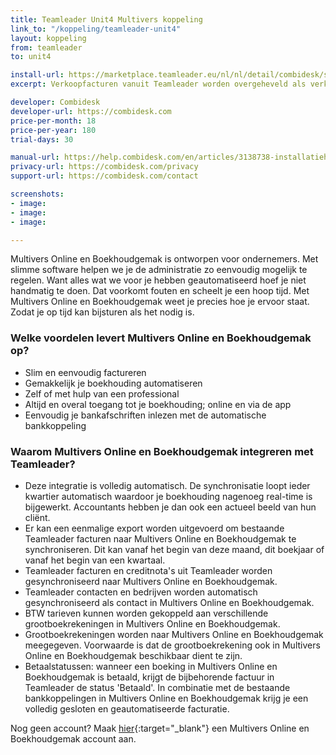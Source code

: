 ```yaml
---
title: Teamleader Unit4 Multivers koppeling
link_to: "/koppeling/teamleader-unit4"
layout: koppeling
from: teamleader
to: unit4

install-url: https://marketplace.teamleader.eu/nl/nl/detail/combidesk/softwaregemak-unit-4/33927b
excerpt: Verkoopfacturen vanuit Teamleader worden overgeheveld als verkoopfacturen Multivers Online en Boekhoudgemak

developer: Combidesk
developer-url: https://combidesk.com
price-per-month: 18
price-per-year: 180
trial-days: 30

manual-url: https://help.combidesk.com/en/articles/3138738-installatiehandleiding-teamleader-unit4-koppeling
privacy-url: https://combidesk.com/privacy
support-url: https://combidesk.com/contact

screenshots:
- image: 
- image: 
- image: 

---
```

Multivers Online en Boekhoudgemak is ontworpen voor ondernemers. Met slimme software helpen we je de administratie zo eenvoudig mogelijk te regelen. Want alles wat we voor je hebben geautomatiseerd hoef je niet handmatig te doen. Dat voorkomt fouten en scheelt je een hoop tijd.
Met Multivers Online en Boekhoudgemak weet je precies hoe je ervoor staat. Zodat je op tijd kan bijsturen als het nodig is.
​

### Welke voordelen levert Multivers Online en Boekhoudgemak op?

* Slim en eenvoudig factureren
* Gemakkelijk je boekhouding automatiseren
* Zelf of met hulp van een professional
* Altijd en overal toegang tot je boekhouding; online en via de app
* Eenvoudig je bankafschriften inlezen met de automatische bankkoppeling
​

### Waarom Multivers Online en Boekhoudgemak integreren met Teamleader?

* Deze integratie is volledig automatisch. De synchronisatie loopt ieder kwartier automatisch waardoor je boekhouding nagenoeg real-time is bijgewerkt. Accountants hebben je dan ook een actueel beeld van hun cliënt.
* Er kan een eenmalige export worden uitgevoerd om bestaande Teamleader facturen naar Multivers Online en Boekhoudgemak te synchroniseren. Dit kan vanaf het begin van deze maand, dit boekjaar of vanaf het begin van een kwartaal.
* Teamleader facturen en creditnota's uit Teamleader worden gesynchroniseerd naar Multivers Online en Boekhoudgemak.
* Teamleader contacten en bedrijven worden automatisch gesynchroniseerd als contact in Multivers Online en Boekhoudgemak.
* BTW tarieven kunnen worden gekoppeld aan verschillende grootboekrekeningen in Multivers Online en Boekhoudgemak.
* Grootboekrekeningen worden naar Multivers Online en Boekhoudgemak meegegeven. Voorwaarde is dat de grootboekrekening ook in Multivers Online en Boekhoudgemak beschikbaar dient te zijn.
* Betaalstatussen: wanneer een boeking in Multivers Online en Boekhoudgemak is betaald, krijgt de bijbehorende factuur in Teamleader de status 'Betaald'. In combinatie met de bestaande bankkoppelingen in Multivers Online en Boekhoudgemak krijg je een volledig gesloten en geautomatiseerde facturatie.


Nog geen account? Maak [hier](https://info.softwaregemak.nl/demo-aanvraag-sg){:target="_blank"} een Multivers Online en Boekhoudgemak account aan.